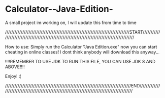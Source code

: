 # Calculator--Java-Edition-
A small project im working on, I will update this from time to time

////////////////////////////////////////////////////////////////////////////////START//////////////////////////////////////////////////////////////////////////////////////////////

How to use:
Simply run the Calculator "Java Edition.exe"
now you can start cheating in online classes!
I dont think anybody will download this anyway...

!!!!REMEMBER TO USE JDK TO RUN THIS FILE, YOU CAN USE JDK 8 AND ABOVE!!!!

Enjoy!
:)

/////////////////////////////////////////////////////////////////////////////////END///////////////////////////////////////////////////////////////////////////////////////////////
